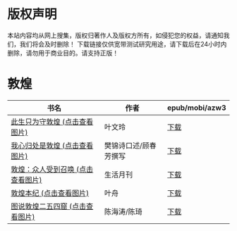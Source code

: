 # 版权声明

本站内容均从网上搜集，版权归著作人及版权方所有，如侵犯您的权益，请通知我们，我们将会及时删除！ 下载链接仅供宽带测试研究用途，请下载后在24小时内删除，请勿用于商业目的。请支持正版！

# 敦煌

| 书名 | 作者 | epub/mobi/azw3 |
| --- | --- | --- |
| [此生只为守敦煌 (点击查看图片)](https://www.dushupai.com/attachment/2024/06/10/8bc30d046e792661.jpg) | 叶文玲 | [下载](https://url89.ctfile.com/f/31084289-1357004449-d3ed62?p=8866) |
| [我心归处是敦煌 (点击查看图片)](https://www.dushupai.com/attachment/2024/06/08/7c9e15bcffc9ad84.jpg) | 樊锦诗口述/顾春芳撰写 | [下载](https://url89.ctfile.com/f/31084289-1357049158-ed776b?p=8866) |
| [敦煌：众人受到召唤 (点击查看图片)](https://www.dushupai.com/attachment/2024/06/07/7b29ebfd0e13ca58.jpg) | 生活月刊 | [下载](https://url89.ctfile.com/f/31084289-1357034800-111f94?p=8866) |
| [敦煌本纪 (点击查看图片)](https://www.dushupai.com/attachment/2024/06/06/2d1adaf93f853320.jpeg) | 叶舟 | [下载](https://url89.ctfile.com/f/31084289-1357033609-6e7d3e?p=8866) |
| [图说敦煌二五四窟 (点击查看图片)](https://www.dushupai.com/attachment/2024/06/04/5e29ac6e4fcb5227.jpg) | 陈海涛/陈琦 | [下载](https://url89.ctfile.com/f/31084289-1357024357-c5306e?p=8866) |
